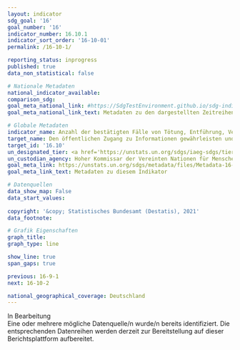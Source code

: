 ```yaml
---
layout: indicator    
sdg_goal: '16'    
goal_number: '16'    
indicator_number: 16.10.1    
indicator_sort_order: '16-10-01'    
permalink: /16-10-1/    

reporting_status: inprogress    
published: true    
data_non_statistical: false    

# Nationale Metadaten    
national_indicator_available:     
comparison_sdg:     
goal_meta_national_link: #https://SdgTestEnvironment.github.io/sdg-indicators/public/MetaDe/16.10.1.pdf    
goal_meta_national_link_text: Metadaten zu den dargestellten Zeitreihen    

# Globale Metadaten    
indicator_name: Anzahl der bestätigten Fälle von Tötung, Entführung, Verschwindenlassen, willkürlicher Inhaftierung und Folter von Journalisten und zugehörigem Medienpersonal, Gewerkschaftern und Menschenrechtsanwälten in den vorangegangenen 12 Monaten    
target_name: Den öffentlichen Zugang zu Informationen gewährleisten und die Grundfreiheiten schützen, im Einklang mit den nationalen Rechtsvorschriften und völkerrechtlichen Übereinkünften    
target_id: '16.10'    
un_designated_tier: <a href='https://unstats.un.org/sdgs/iaeg-sdgs/tier-classification/' title='Klicken Sie hier um weitere Informationen zur UN-Tier-Klassifikation zu erhalten.'  target='_blank'>Tier II</a>    
un_custodian_agency: Hoher Kommissar der Vereinten Nationen für Menschenrechte (OHCHR)    
goal_meta_link: https://unstats.un.org/sdgs/metadata/files/Metadata-16-10-01.pdf    
goal_meta_link_text: Metadaten zu diesem Indikator        

# Datenquellen    
data_show_map: False    
data_start_values:     
    
copyright: '&copy; Statistisches Bundesamt (Destatis), 2021'    
data_footnote:     

# Grafik Eigenschaften    
graph_title:     
graph_type: line    

show_line: true
span_gaps: true    

previous: 16-9-1    
next: 16-10-2    

national_geographical_coverage: Deutschland    
---
```


<span class="status inprogress">In Bearbeitung </span><br>
Eine oder mehrere mögliche Datenquelle/n wurde/n bereits identifiziert. Die entsprechenden Datenreihen werden derzeit zur Bereitstellung auf dieser Berichtsplattform aufbereitet.